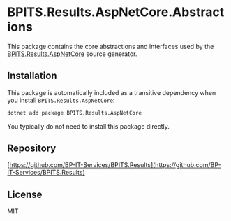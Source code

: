 # BPITS.Results.AspNetCore.Abstractions

This package contains the core abstractions and interfaces used by the [BPITS.Results.AspNetCore](https://www.nuget.org/packages/BPITS.Results.AspNetCore) source generator.

## Installation

This package is automatically included as a transitive dependency when you install `BPITS.Results.AspNetCore`:

```bash
dotnet add package BPITS.Results.AspNetCore
```

You typically do not need to install this package directly.

## Repository

[https://github.com/BP-IT-Services/BPITS.Results](https://github.com/BP-IT-Services/BPITS.Results)

## License

MIT